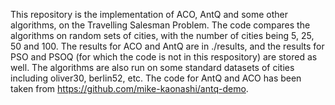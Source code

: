 This repository is the implementation of ACO, AntQ and some other algorithms, on the Travelling Salesman Problem. The code compares the algorithms on random sets of cities, with the number of cities being 5, 25, 50 and 100. The results for ACO and AntQ are in ./results, and the results for PSO and PSOQ (for which the code is not in this respository) are stored as well. The algorithms are also run on some standard datasets of cities including oliver30, berlin52, etc. The code for AntQ and ACO has been taken from https://github.com/mike-kaonashi/antq-demo. 
